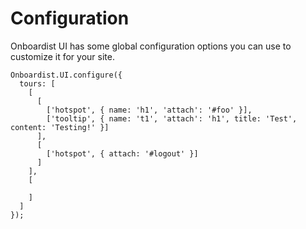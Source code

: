 # Configuration

Onboardist UI has some global configuration options you can use to customize it for your site.

```
Onboardist.UI.configure({
  tours: [
    [
      [
        ['hotspot', { name: 'h1', 'attach': '#foo' }],
        ['tooltip', { name: 't1', 'attach': 'h1', title: 'Test', content: 'Testing!' }]
      ],
      [
        ['hotspot', { attach: '#logout' }]
      ]
    ],
    [
      
    ]
  ]
});
```